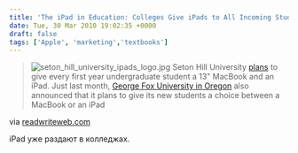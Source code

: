 ```yaml
---
title: 'The iPad in Education: Colleges Give iPads to All Incoming Students'
date: Tue, 30 Mar 2010 19:02:35 +0000
draft: false
tags: ['Apple', 'marketing','textbooks']
---
```


> ![seton_hill_university_ipads_logo.jpg](http://www.readwriteweb.com/images/seton_hill_university_ipads_logo.jpg)
> Seton Hill University [plans](http://www.setonhill.edu/techadvantage/) to give every first year undergraduate student a 13" MacBook and an iPad. Just last month, [George Fox University in Oregon](http://www.georgefox.edu/featured_stories/iPad-MacBook.html) also announced that it plans to give its new students a choice between a MacBook or an iPad

via [readwriteweb.com](http://www.readwriteweb.com/archives/the_ipad_in_education_colleges_give_ipads_to_all_incoming_students.php)

iPad уже раздают в колледжах.